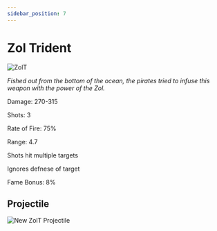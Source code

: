 ```yaml
---
sidebar_position: 7
---
```


# Zol Trident

![ZolT](https://vwiki.valorserver.com/api/item/picture/zol%20trident)

<i>Fished out from the bottom of the ocean, the pirates tried to infuse this weapon with the power of the Zol.</i>

Damage: 270-315

Shots: 3

Rate of Fire: 75%

Range: 4.7

Shots hit multiple targets

Ignores defnese of target

Fame Bonus: 8%

## Projectile

![New ZolT Projectile](https://i.imgur.com/YAQJ30s.png)
